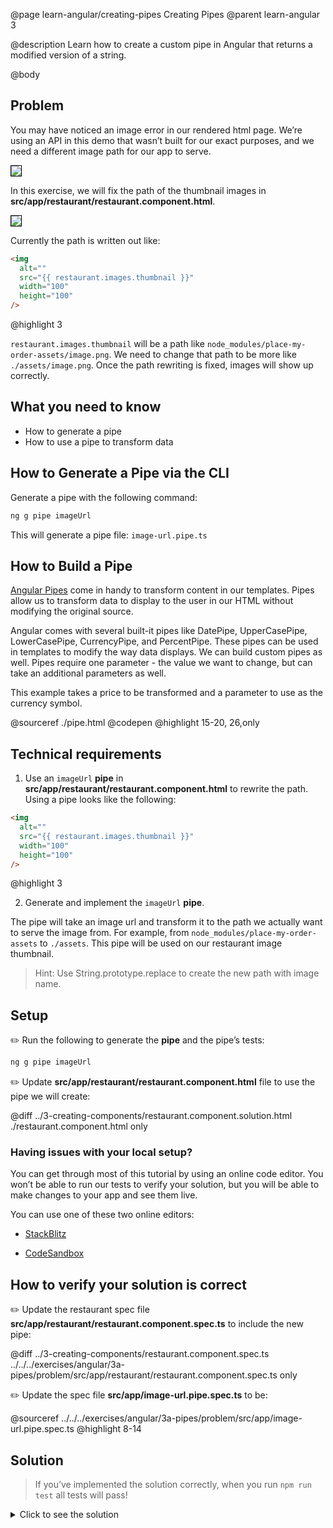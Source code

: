 @page learn-angular/creating-pipes Creating Pipes
@parent learn-angular 3

@description Learn how to create a custom pipe in Angular that returns a modified version of a string.

@body

## Problem

You may have noticed an image error in our rendered html page. We’re using an API in this demo that wasn’t built for our exact purposes, and we need a different image path for our app to serve.

<img src="../static/img/angular/3-creating-components/restaurant-component.png"
  style="border: solid 1px black; max-width: 320px;"/>

In this exercise, we will fix the path of the thumbnail images in **src/app/restaurant/restaurant.component.html**.

<img src="../static/img/angular/3b-creating-pipes/restaurant-thumbnails.png"
  style="border: solid 1px black; max-width: 320px;"/>

Currently the path is written out like:

```html
<img
  alt=""
  src="{{ restaurant.images.thumbnail }}"
  width="100"
  height="100"
/>
```
@highlight 3

`restaurant.images.thumbnail` will be a path like `node_modules/place-my-order-assets/image.png`. We need to change that path to be more like `./assets/image.png`. Once
the path rewriting is fixed, images will show up correctly.

## What you need to know

- How to generate a pipe
- How to use a pipe to transform data

## How to Generate a Pipe via the CLI

Generate a pipe with the following command:

```bash
ng g pipe imageUrl
```

This will generate a pipe file: `image-url.pipe.ts`

## How to Build a Pipe

<a href="https://angular.io/guide/pipes">Angular Pipes</a> come in handy to transform content in our templates. Pipes allow us to transform data to display to the user in our HTML without modifying the original source.

Angular comes with several built-it pipes like DatePipe, UpperCasePipe, LowerCasePipe, CurrencyPipe, and PercentPipe. These pipes can be used in templates to modify the way data displays. We can build custom pipes as well. Pipes require one parameter - the value we want to change, but can take an additional parameters as well.

This example takes a price to be transformed and a parameter to use as the currency symbol.

@sourceref ./pipe.html
@codepen
@highlight 15-20, 26,only

## Technical requirements

1. Use an `imageUrl` **pipe** in **src/app/restaurant/restaurant.component.html** to rewrite the path. Using a pipe looks like the following:

```html
<img
  alt=""
  src="{{ restaurant.images.thumbnail }}"
  width="100"
  height="100"
/>
```
@highlight 3

2. Generate and implement the `imageUrl` **pipe**.

The pipe will take an image url and transform it to the path we actually want to serve the image from. For example, from `node_modules/place-my-order-assets` to `./assets`. This pipe will be used on our restaurant image thumbnail.

> Hint: Use String.prototype.replace to create the new path with image name.

## Setup

✏️ Run the following to generate the **pipe** and the pipe’s tests:

```bash
ng g pipe imageUrl
```

✏️ Update **src/app/restaurant/restaurant.component.html** file to use the pipe we will create:

@diff ../3-creating-components/restaurant.component.solution.html ./restaurant.component.html only

### Having issues with your local setup?

You can get through most of this tutorial by using an online code editor. You won’t be able to run our tests to verify your solution, but you will be able to make changes to your app and see them live.

You can use one of these two online editors:

- [StackBlitz](https://stackblitz.com/fork/github/bitovi/academy/tree/main/exercises/angular/3a-pipes/problem?file=src/app/image-url.pipe.ts)

- [CodeSandbox](https://codesandbox.io/p/devbox/github/bitovi/academy/tree/main/exercises/angular/3a-pipes/problem?file=src/app/image-url.pipe.ts)

## How to verify your solution is correct

✏️ Update the restaurant spec file **src/app/restaurant/restaurant.component.spec.ts** to include the new pipe:

@diff ../3-creating-components/restaurant.component.spec.ts ../../../exercises/angular/3a-pipes/problem/src/app/restaurant/restaurant.component.spec.ts only

✏️ Update the spec file **src/app/image-url.pipe.spec.ts** to be:

@sourceref ../../../exercises/angular/3a-pipes/problem/src/app/image-url.pipe.spec.ts
@highlight 8-14

## Solution

> If you’ve implemented the solution correctly, when you run `npm run test` all tests will pass!

<details>
<summary>Click to see the solution</summary>
✏️ Update **src/app/image-url.pipe.ts** to:

@diff ../../../exercises/angular/3a-pipes/problem/src/app/image-url.pipe.ts ./image-url.pipe.ts only

</details>

